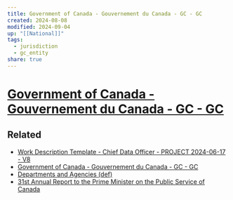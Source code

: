 ```yaml
---
title: Government of Canada - Gouvernement du Canada - GC - GC
created: 2024-08-08
modified: 2024-09-04
up: "[[National]]"
tags:
  - jurisdiction
  - gc_entity
share: true
---
```

# [Government of Canada - Gouvernement du Canada - GC - GC](Government%20of%20Canada%20-%20Gouvernement%20du%20Canada%20-%20GC%20-%20GC.md)

## Related
- [Work Description Template - Chief Data Officer - PROJECT 2024-06-17 - V8](Work%20Description%20Template%20-%20Chief%20Data%20Officer%20-%20PROJECT%202024-06-17%20-%20V8.md)
- [Government of Canada - Gouvernement du Canada - GC - GC](Government%20of%20Canada%20-%20Gouvernement%20du%20Canada%20-%20GC%20-%20GC.md)
- [Departments and Agencies (def)](./Departments%20and%20Agencies%20(def).md)
- [31st Annual Report to the Prime Minister on the Public Service of Canada](./31st%20Annual%20Report%20to%20the%20Prime%20Minister%20on%20the%20Public%20Service%20of%20Canada.md)

